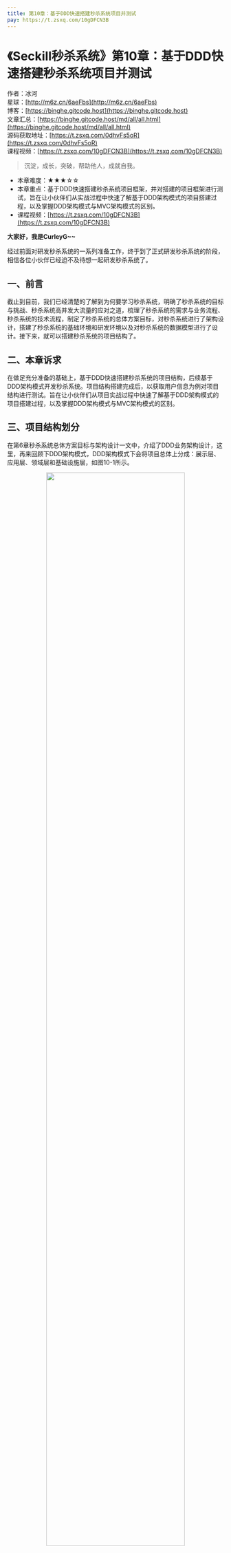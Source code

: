 ```yaml
---
title: 第10章：基于DDD快速搭建秒杀系统项目并测试
pay: https://t.zsxq.com/10gDFCN3B
---
```


# 《Seckill秒杀系统》第10章：基于DDD快速搭建秒杀系统项目并测试

作者：冰河
<br/>星球：[http://m6z.cn/6aeFbs](http://m6z.cn/6aeFbs)
<br/>博客：[https://binghe.gitcode.host](https://binghe.gitcode.host)
<br/>文章汇总：[https://binghe.gitcode.host/md/all/all.html](https://binghe.gitcode.host/md/all/all.html)
<br/>源码获取地址：[https://t.zsxq.com/0dhvFs5oR](https://t.zsxq.com/0dhvFs5oR)
<br/>课程视频：[https://t.zsxq.com/10gDFCN3B](https://t.zsxq.com/10gDFCN3B)

> 沉淀，成长，突破，帮助他人，成就自我。

* 本章难度：★★★☆☆
* 本章重点：基于DDD快速搭建秒杀系统项目框架，并对搭建的项目框架进行测试，旨在让小伙伴们从实战过程中快速了解基于DDD架构模式的项目搭建过程，以及掌握DDD架构模式与MVC架构模式的区别。
* 课程视频：[https://t.zsxq.com/10gDFCN3B](https://t.zsxq.com/10gDFCN3B)

**大家好，我是CurleyG~~**

经过前面对研发秒杀系统的一系列准备工作，终于到了正式研发秒杀系统的阶段，相信各位小伙伴已经迫不及待想一起研发秒杀系统了。

## 一、前言

截止到目前，我们已经清楚的了解到为何要学习秒杀系统，明确了秒杀系统的目标与挑战、秒杀系统高并发大流量的应对之道，梳理了秒杀系统的需求与业务流程、秒杀系统的技术流程，制定了秒杀系统的总体方案目标，对秒杀系统进行了架构设计，搭建了秒杀系统的基础环境和研发环境以及对秒杀系统的数据模型进行了设计。接下来，就可以搭建秒杀系统的项目结构了。

## 二、本章诉求

在做足充分准备的基础上，基于DDD快速搭建秒杀系统的项目结构，后续基于DDD架构模式开发秒杀系统。项目结构搭建完成后，以获取用户信息为例对项目结构进行测试。旨在让小伙伴们从项目实战过程中快速了解基于DDD架构模式的项目搭建过程，以及掌握DDD架构模式与MVC架构模式的区别。

## 三、项目结构划分

在第6章秒杀系统总体方案目标与架构设计一文中，介绍了DDD业务架构设计，这里，再来回顾下DDD架构模式，DDD架构模式下会将项目总体上分成：展示层、应用层、领域层和基础设施层，如图10-1所示。


<div align="center">
    <img src="https://binghe.gitcode.host/images/project/seckill/scekill-2023-05-10-004.png?raw=true" width="80%">
    <br/>
</div>

在第6章中，提到了，秒杀系统会借鉴DDD的设计思想，但是不会完全按照DDD的方式进行设计，也算是一种对DDD架构设计的灵活变通。秒杀系统借鉴DDD架构设计思想后，总体上会将整个项目对照DDD划分成四层，每一层提供的功能与DDD架构设计中每一层提供的功能类似，但在领域层的职责上与DDD架构设计略有不同。

**（1）展示层（seckill-interfaces工程）**

展示层，也叫做用户UI层，是DDD设计的最上层，对外提供API接口，接收客户端请求，解析参数，返回结果数据，并对异常进行处理。

**（2）应用层（seckill-application工程）**

应用层，也叫做Application层，应用层主要处理容易变化的业务场景，可对相关的事件、调度和其他聚合操作进行相关的处理。

**（3）领域层（seckill-domain工程）**

领域层，也叫做Domain层，领域层可以说是DDD设计的精髓所在，它是将业务系统中相对不变的部分抽象出来封装成领域模型。

**在秒杀系统的设计中，领域层基本不会依赖其他层，也不会依赖基础设施层，这里秒杀系统是与DDD设计存在区别的地方。**

**（4）基础设施层（seckill-infrastructure工程）**

基础设施层，也叫做Infrastructure层，基础设施层会对其他各层提供通用的基础能力，在秒杀系统中，就包括了缓存、通用工具类、消息、系统的持久化机制等。

## 查看完整文章

加入[冰河技术](http://m6z.cn/6aeFbs)知识星球，解锁完整技术文章与完整代码
